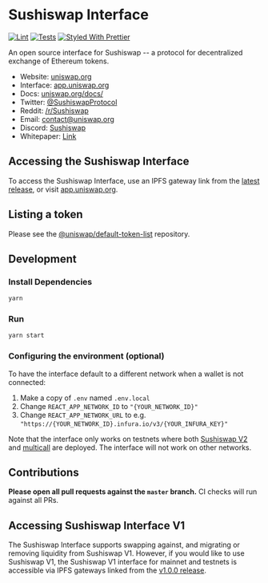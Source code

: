 # Sushiswap Interface

[![Lint](https://github.com/Sushiswap/uniswap-interface/workflows/Lint/badge.svg)](https://github.com/Sushiswap/uniswap-interface/actions?query=workflow%3ALint)
[![Tests](https://github.com/Sushiswap/uniswap-interface/workflows/Tests/badge.svg)](https://github.com/Sushiswap/uniswap-interface/actions?query=workflow%3ATests)
[![Styled With Prettier](https://img.shields.io/badge/code_style-prettier-ff69b4.svg)](https://prettier.io/)

An open source interface for Sushiswap -- a protocol for decentralized exchange of Ethereum tokens.

- Website: [uniswap.org](https://uniswap.org/)
- Interface: [app.uniswap.org](https://app.uniswap.org)
- Docs: [uniswap.org/docs/](https://uniswap.org/docs/)
- Twitter: [@SushiswapProtocol](https://twitter.com/SushiswapProtocol)
- Reddit: [/r/Sushiswap](https://www.reddit.com/r/Sushiswap/)
- Email: [contact@uniswap.org](mailto:contact@uniswap.org)
- Discord: [Sushiswap](https://discord.gg/Y7TF6QA)
- Whitepaper: [Link](https://hackmd.io/C-DvwDSfSxuh-Gd4WKE_ig)

## Accessing the Sushiswap Interface

To access the Sushiswap Interface, use an IPFS gateway link from the
[latest release](https://github.com/Sushiswap/uniswap-interface/releases/latest),
or visit [app.uniswap.org](https://app.uniswap.org).

## Listing a token

Please see the
[@uniswap/default-token-list](https://github.com/uniswap/default-token-list)
repository.

## Development

### Install Dependencies

```bash
yarn
```

### Run

```bash
yarn start
```

### Configuring the environment (optional)

To have the interface default to a different network when a wallet is not connected:

1. Make a copy of `.env` named `.env.local`
2. Change `REACT_APP_NETWORK_ID` to `"{YOUR_NETWORK_ID}"`
3. Change `REACT_APP_NETWORK_URL` to e.g. `"https://{YOUR_NETWORK_ID}.infura.io/v3/{YOUR_INFURA_KEY}"`

Note that the interface only works on testnets where both
[Sushiswap V2](https://uniswap.org/docs/v2/smart-contracts/factory/) and
[multicall](https://github.com/makerdao/multicall) are deployed.
The interface will not work on other networks.

## Contributions

**Please open all pull requests against the `master` branch.**
CI checks will run against all PRs.

## Accessing Sushiswap Interface V1

The Sushiswap Interface supports swapping against, and migrating or removing liquidity from Sushiswap V1. However,
if you would like to use Sushiswap V1, the Sushiswap V1 interface for mainnet and testnets is accessible via IPFS gateways
linked from the [v1.0.0 release](https://github.com/Sushiswap/uniswap-interface/releases/tag/v1.0.0).
